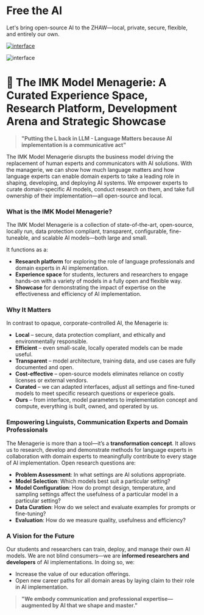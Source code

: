 # Free the AI
Let's bring open-source AI to the ZHAW—local, private, secure, flexible, and entirely our own. 

[![interface](https://img.shields.io/badge/Launch-App-blue?style=for-the-badge)](https://3b2df15f04059bf036.gradio.live/)

![[interface](https://img.shields.io/badge/Launch-App-blue?style=for-the-badge)]([https://github.com/user-attachments/assets/e7fb02d5-af4b-4ae1-8ec6-3bb22d8f0057](https://3b2df15f04059bf036.gradio.live/))



# 🐉 The IMK Model Menagerie: A Curated Experience Space, Research Platform, Development Arena and Strategic Showcase

>**"Putting the L back in LLM - Language Matters because AI implementation is a communicative act"**

The IMK Model Menagerie disrupts the business model driving the replacement of human experts and communicators with AI solutions. With the managerie, we can show how much language matters and how language experts can enable domain experts to take a leading role in shaping, developing, and deploying AI systems. We empower experts to curate domain-specific AI models, conduct research on them, and take full ownership of their implementation—all open-source and local.

### What is the IMK Model Menagerie?

The IMK Model Menagerie is a collection of state-of-the-art, open-source, locally run, data protection compliant, transparent, configurable, fine-tuneable, and scalable AI models—both large and small.

It functions as a:
- **Research platform** for exploring the role of language professionals and domain experts in AI implementation.
- **Experience space** for students, lecturers and researchers to engage hands-on with a variety of models in a fully open and flexible way.
- **Showcase** for demonstrating the impact of expertise on the effectiveness and efficiency of AI implementation.

### Why It Matters

In contrast to opaque, corporate-controlled AI, the Menagerie is:
- **Local** – secure, data protection compliant, and ethically and environmentally responsible.
- **Efficient** – even small-scale, locally operated models can be made useful.
- **Transparent** – model architecture, training data, and use cases are fully documented and open.
- **Cost-effective** – open-source models eliminates reliance on costly licenses or external vendors.
- **Curated** – we can adapted interfaces, adjust all settings and fine-tuned models to meet specific research questions or experiece goals.
- **Ours** – from interface, model parameters to implementation concept and compute, everything is built, owned, and operated by us.

### Empowering Linguists, Communication Experts and Domain Professionals

The Menagerie is more than a tool—it’s a **transformation concept**. It allows us to research, develop and demonstrate methods for language experts in collaboration with domain experts to meaningfully contribute to every stage of AI implementation. Open research questions are:

- **Problem Assessment**: In what settings are AI solutions appropriate. 
- **Model Selection**: Which models best suit a particular setting?
- **Model Configuration**: How do prompt design, temperature, and sampling settings affect the usefulness of a particular model in a particular setting?
- **Data Curation**: How do we select and evaluate examples for prompts or fine-tuning?
- **Evaluation**: How do we measure quality, usefulness and efficiency?

### A Vision for the Future

Our students and researchers can train, deploy, and manage their own AI models. We are not blind consumers—we are **informed researchers and developers** of AI implementations. In doing so, we:
- Increase the value of our education offerings.
- Open new career paths for all domain areas by laying claim to their role in AI implementation.

>**"We embody communication and professional expertise—augmented by AI that we shape and master."**


